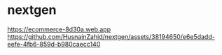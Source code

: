 # nextgen

https://ecommerce-8d30a.web.app
https://github.com/HusnainZahid/nextgen/assets/38194650/e6e5dadd-eefe-4fb6-859d-b980caecc140
